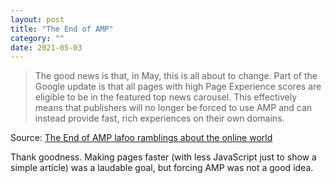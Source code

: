 ```yaml
---
layout: post
title: "The End of AMP"
category: ""
date: 2021-05-03
---
```


> The good news is that, in May, this is all about to change. Part of the Google update is that all pages with high Page Experience scores are eligible to be in the featured top news carousel. This effectively means that publishers will no longer be forced to use AMP and can instead provide fast, rich experiences on their own domains.

Source: [The End of AMP  lafoo  ramblings about the online world](https://www.lafoo.com/the-end-of-amp/)

Thank goodness.  Making pages faster (with less JavaScript just to show a simple article) was a laudable goal, but forcing AMP was not a good idea.
